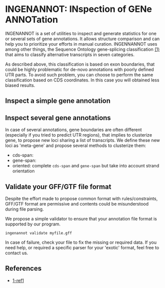 # INGENANNOT: INspection of GENe ANNOTation

INGENANNOT is a set of utilities to inspect and generate 
statistics for one or several sets of gene annotations. It allows
structure comparison and can help you to prioritize your 
efforts in manual curation. INGENNANNOT uses among other
things, the Sequence Ontology gene-splicing classification 
[(1)]() that aims to classify alternative transcripts in seven 
categories. 


As described above, this classification is based on exon boundaries,
that could be highly problematic for de-novo annotations with poorly
defined UTR parts. To avoid such problem, you can choose to perform
the same classification based on CDS coordinates. In this case you 
will obtained less biased results.

## Inspect a simple gene annotation

## Inspect several gene annotations

In case of several annotations, gene boundaries are often different
(especially if you tried to predict UTR regions), that implies to
clusterize gene, to propose new loci sharing a list of transcripts.
We define these new loci as 'meta-gene' and propose several methods
to clusterize them:
* cds-span: 
* gene-span:
* oriented: complete `cds-span` and `gene-span` but take into account
strand orientation 

 

## Validate your GFF/GTF file format

Despite the effort made to propose common format with rules/constraints,
GFF/GTF format are permissive and contents could be misunderstood 
during file parsing.

We propose a simple validator to ensure that your annotation file format
is supported by our program.

```
ingenannot validate myfile.gff
```

In case of failure, check your file to fix the missing or required data.
If you need help, or required a specific parser for your 'exotic' format, 
feel free to contact us.     

## References

* [1-ref1]()
